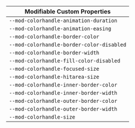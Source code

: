 | Modifiable Custom Properties              |
| ----------------------------------------- |
| `--mod-colorhandle-animation-duration`    |
| `--mod-colorhandle-animation-easing`      |
| `--mod-colorhandle-border-color`          |
| `--mod-colorhandle-border-color-disabled` |
| `--mod-colorhandle-border-width`          |
| `--mod-colorhandle-fill-color-disabled`   |
| `--mod-colorhandle-focused-size`          |
| `--mod-colorhandle-hitarea-size`          |
| `--mod-colorhandle-inner-border-color`    |
| `--mod-colorhandle-inner-border-width`    |
| `--mod-colorhandle-outer-border-color`    |
| `--mod-colorhandle-outer-border-width`    |
| `--mod-colorhandle-size`                  |
